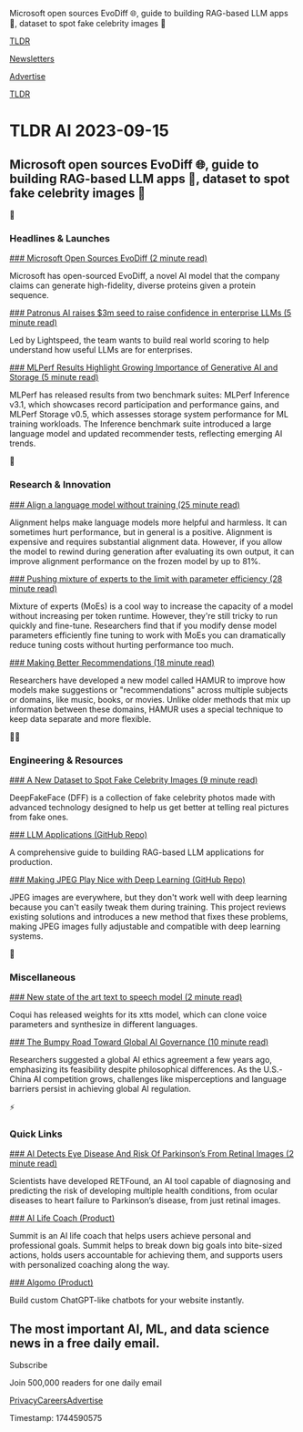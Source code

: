 Microsoft open sources EvoDiff 🌐, guide to building RAG-based LLM apps 🤖, dataset to spot fake celebrity images 💃

[TLDR](/)

[Newsletters](/newsletters)

[Advertise](https://advertise.tldr.tech/)

[TLDR](/)

# TLDR AI 2023-09-15

## Microsoft open sources EvoDiff 🌐, guide to building RAG-based LLM apps 🤖, dataset to spot fake celebrity images 💃

🚀

### Headlines & Launches

[### Microsoft Open Sources EvoDiff (2 minute read)](https://techcrunch.com/2023/09/14/microsoft-open-sources-evodiff-a-novel-protein-generating-ai/?utm_source=tldrai)

Microsoft has open-sourced EvoDiff, a novel AI model that the company claims can generate high-fidelity, diverse proteins given a protein sequence.

[### Patronus AI raises $3m seed to raise confidence in enterprise LLMs (5 minute read)](https://www.patronus.ai/blog/patronus-launch?utm_source=tldrai)

Led by Lightspeed, the team wants to build real world scoring to help understand how useful LLMs are for enterprises.

[### MLPerf Results Highlight Growing Importance of Generative AI and Storage (5 minute read)](https://mlcommons.org/en/news/mlperf-inference-storage-q323?utm_source=tldrai)

MLPerf has released results from two benchmark suites: MLPerf Inference v3.1, which showcases record participation and performance gains, and MLPerf Storage v0.5, which assesses storage system performance for ML training workloads. The Inference benchmark suite introduced a large language model and updated recommender tests, reflecting emerging AI trends.

🧠

### Research & Innovation

[### Align a language model without training (25 minute read)](https://arxiv.org/abs/2309.07124?utm_source=tldrai)

Alignment helps make language models more helpful and harmless. It can sometimes hurt performance, but in general is a positive. Alignment is expensive and requires substantial alignment data. However, if you allow the model to rewind during generation after evaluating its own output, it can improve alignment performance on the frozen model by up to 81%.

[### Pushing mixture of experts to the limit with parameter efficiency (28 minute read)](https://arxiv.org/abs/2309.05444?utm_source=tldrai)

Mixture of experts (MoEs) is a cool way to increase the capacity of a model without increasing per token runtime. However, they're still tricky to run quickly and fine-tune. Researchers find that if you modify dense model parameters efficiently fine tuning to work with MoEs you can dramatically reduce tuning costs without hurting performance too much.

[### Making Better Recommendations (18 minute read)](https://arxiv.org/abs/2309.06217v1?utm_source=tldrai)

Researchers have developed a new model called HAMUR to improve how models make suggestions or "recommendations" across multiple subjects or domains, like music, books, or movies. Unlike older methods that mix up information between these domains, HAMUR uses a special technique to keep data separate and more flexible.

👨‍💻

### Engineering & Resources

[### A New Dataset to Spot Fake Celebrity Images (9 minute read)](https://arxiv.org/abs/2309.02218?utm_source=tldrai)

DeepFakeFace (DFF) is a collection of fake celebrity photos made with advanced technology designed to help us get better at telling real pictures from fake ones.

[### LLM Applications (GitHub Repo)](https://github.com/ray-project/llm-applications?utm_source=tldrai)

A comprehensive guide to building RAG-based LLM applications for production.

[### Making JPEG Play Nice with Deep Learning (GitHub Repo)](https://christophreich1996.github.io/differentiable_jpeg/?utm_source=tldrai)

JPEG images are everywhere, but they don't work well with deep learning because you can't easily tweak them during training. This project reviews existing solutions and introduces a new method that fixes these problems, making JPEG images fully adjustable and compatible with deep learning systems.

🎁

### Miscellaneous

[### New state of the art text to speech model (2 minute read)](https://huggingface.co/spaces/coqui/xtts?utm_source=tldrai)

Coqui has released weights for its xtts model, which can clone voice parameters and synthesize in different languages.

[### The Bumpy Road Toward Global AI Governance (10 minute read)](https://www.noemamag.com/the-bumpy-road-toward-global-ai-governance/?utm_source=tldrai)

Researchers suggested a global AI ethics agreement a few years ago, emphasizing its feasibility despite philosophical differences. As the U.S.-China AI competition grows, challenges like misperceptions and language barriers persist in achieving global AI regulation.

⚡️

### Quick Links

[### AI Detects Eye Disease And Risk Of Parkinson’s From Retinal Images (2 minute read)](https://www.nature.com/articles/d41586-023-02881-2?utm_source=tldrai)

Scientists have developed RETFound, an AI tool capable of diagnosing and predicting the risk of developing multiple health conditions, from ocular diseases to heart failure to Parkinson’s disease, from just retinal images.

[### AI Life Coach (Product)](https://www.summit.im/?utm_source=tldrai)

Summit is an AI life coach that helps users achieve personal and professional goals. Summit helps to break down big goals into bite-sized actions, holds users accountable for achieving them, and supports users with personalized coaching along the way.

[### Algomo (Product)](https://www.algomo.com/?utm_source=tldrai)

Build custom ChatGPT-like chatbots for your website instantly.

## The most important AI, ML, and data science news in a free daily email.

Subscribe

Join 500,000 readers for one daily email

[Privacy](/privacy)[Careers](https://jobs.ashbyhq.com/tldr.tech)[Advertise](/ai/advertise)

Timestamp: 1744590575